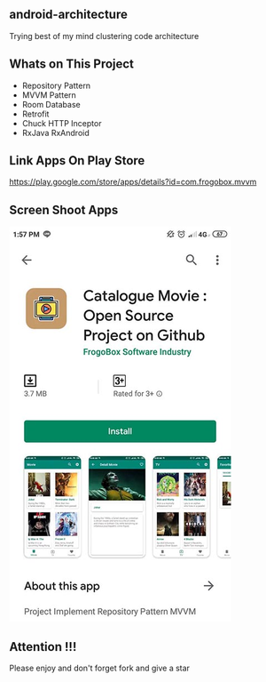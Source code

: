## android-architecture
Trying best of my mind clustering code architecture

## Whats on This Project
- Repository Pattern
- MVVM Pattern
- Room Database
- Retrofit
- Chuck HTTP Inceptor
- RxJava RxAndroid

## Link Apps On Play Store
https://play.google.com/store/apps/details?id=com.frogobox.mvvm

## Screen Shoot Apps
![ScreenShoot Apps](documentation/ss_play_store.jpg?raw=true)

## Attention !!!
Please enjoy and don't forget fork and give a star
